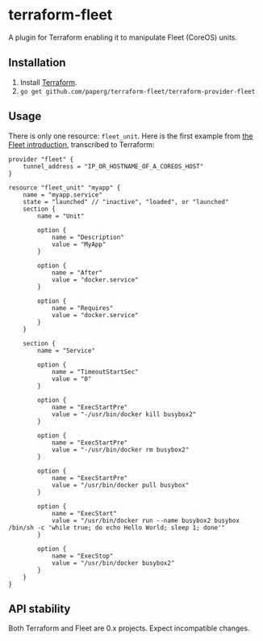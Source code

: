 # terraform-fleet

A plugin for Terraform enabling it to manipulate Fleet (CoreOS) units.

## Installation

  1. Install [Terraform][1].
  2. `go get github.com/paperg/terraform-fleet/terraform-provider-fleet`

## Usage

There is only one resource: `fleet_unit`. Here is the first example from
[the Fleet introduction][3], transcribed to Terraform:

    provider "fleet" {
        tunnel_address = "IP_OR_HOSTNAME_OF_A_COREOS_HOST"
    }

    resource "fleet_unit" "myapp" {
        name = "myapp.service"
        state = "launched" // "inactive", "loaded", or "launched"
        section {
            name = "Unit"

            option {
                name = "Description"
                value = "MyApp"
            }

            option {
                name = "After"
                value = "docker.service"
            }

            option {
                name = "Requires"
                value = "docker.service"
            }
        }

        section {
            name = "Service"

            option {
                name = "TimeoutStartSec"
                value = "0"
            }

            option {
                name = "ExecStartPre"
                value = "-/usr/bin/docker kill busybox2"
            }

            option {
                name = "ExecStartPre"
                value = "-/usr/bin/docker rm busybox2"
            }

            option {
                name = "ExecStartPre"
                value = "/usr/bin/docker pull busybox"
            }

            option {
                name = "ExecStart"
                value = "/usr/bin/docker run --name busybox2 busybox /bin/sh -c 'while true; do echo Hello World; sleep 1; done'"
            }

            option {
                name = "ExecStop"
                value = "/usr/bin/docker busybox2"
            }
        }
    }

## API stability

Both Terraform and Fleet are 0.x projects. Expect incompatible changes.


  [1]: https://terraform.io/
  [2]: https://terraform.io/docs/plugins/basics.html
  [3]: https://coreos.com/docs/launching-containers/launching/launching-containers-fleet/#run-a-container-in-the-cluster
